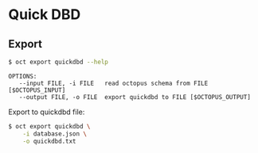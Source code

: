# Quick DBD

## Export

```bash
$ oct export quickdbd --help
```

```
OPTIONS:
   --input FILE, -i FILE   read octopus schema from FILE [$OCTOPUS_INPUT]
   --output FILE, -o FILE  export quickdbd to FILE [$OCTOPUS_OUTPUT]
 ```

Export to quickdbd file:

```bash
$ oct export quickdbd \
    -i database.json \
    -o quickdbd.txt
```
